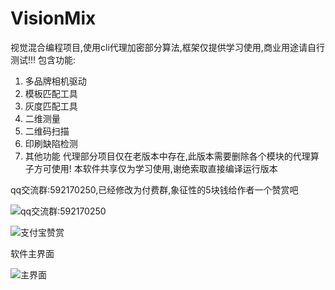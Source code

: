 # VisionMix
视觉混合编程项目,使用cli代理加密部分算法,框架仅提供学习使用,商业用途请自行测试!!!
包含功能:
1. 多品牌相机驱动
2. 模板匹配工具
3. 灰度匹配工具
4. 二维测量
5. 二维码扫描
6. 印刷缺陷检测
7. 其他功能
代理部分项目仅在老版本中存在,此版本需要删除各个模块的代理算子方可使用!
本软件共享仅为学习使用,谢绝索取直接编译运行版本

qq交流群:592170250,已经修改为付费群,象征性的5块钱给作者一个赞赏吧

![qq交流群:592170250](https://images.gitee.com/uploads/images/2018/1229/085450_0798c111_1129602.png "VisionMix视觉交流群聊二维码.png")


![支付宝赞赏](https://images.gitee.com/uploads/images/2019/0306/172610_766fe364_1129602.png "微信图片_20190306172531.png")

软件主界面

![主界面](https://images.gitee.com/uploads/images/2018/1218/190324_09e8c259_1129602.png "21_11917_16ab2e457b0c4bd.png")